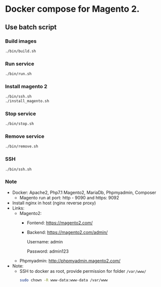 # Docker compose for Magento 2.

## Use batch script
### Build images
```bash
./bin/build.sh
```

### Run service
```bash
./bin/run.sh
```

### Install magento 2
```bash
./bin/ssh.sh
./install_magento.sh
```

### Stop service
```bash
./bin/stop.sh
```

### Remove service
```bash
./bin/remove.sh
```

### SSH
```bash
./bin/ssh.sh
```

### Note
- Docker: Apache2, Php7.1 Magento2, MariaDb, Phpmyadmin, Composer
    - Magento run at port: http - 9090 and https: 9092
- Install nginx in host (nginx reverse proxy)
- Links:
    + Magento2: 
        + Fontend: https://magento2.com/
        + Backend: https://magento2.com/admin/
        
            Username: admin
            
            Password: admin123
    + Phpmyadmin: http://phpmyadmin.magento2.com/
- Note:
    - SSH to docker as root, provide permission for folder `/var/www/`
        ```bash
        sudo chown -R www-data:www-data /var/www
        ```